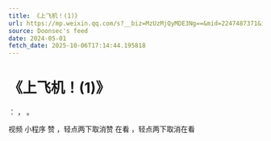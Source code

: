 ```yaml
---
title: 《上飞机！(1)》
url: https://mp.weixin.qq.com/s?__biz=MzUzMjQyMDE3Ng==&mid=2247487371&idx=1&sn=e8fcd8c61e0709c39b1ddbe88d1582a1
source: Doonsec's feed
date: 2024-05-01
fetch_date: 2025-10-06T17:14:44.195818
---
```


# 《上飞机！(1)》

：
，
。

视频
小程序
赞
，轻点两下取消赞
在看
，轻点两下取消在看
